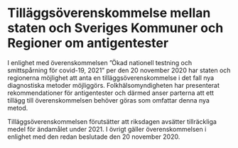 # Tilläggsöverenskommelse mellan staten och Sveriges Kommuner och Regioner om antigentester

I enlighet med överenskommelsen ”Ökad nationell testning och smittspårning för covid-19, 2021” per den 20 november 2020 har staten och regionerna möjlighet att anta en tilläggsöverenskommelse i det fall nya diagnostiska metoder möjliggörs. Folkhälsomyndigheten har presenterat rekommendationer för antigentester och därmed anser parterna att ett tillägg till överenskommelsen behöver göras som omfattar denna nya metod.

Tilläggsöverenskommelsen förutsätter att riksdagen avsätter tillräckliga medel för ändamålet under 2021. I övrigt gäller överenskommelsen i enlighet med den redan beslutade den 20 november 2020.
